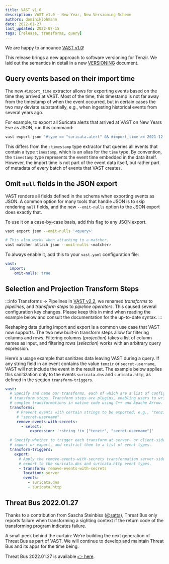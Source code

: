 ```yaml
---
title: VAST v1.0
description: VAST v1.0 – New Year, New Versioning Scheme
authors: dominiklohmann
date: 2022-01-27
last_updated: 2022-07-15
tags: [release, transforms, query]
---
```


We are happy to announce [VAST v1.0][github-vast-release]!

This release brings a new approach to software versioning for Tenzir. We laid
out the semantics in detail in a new [VERSIONING][github-versioning-md]
document.

[github-vast-release]: https://github.com/tenzir/vast/releases/tag/v1.0.0
[github-versioning-md]: https://github.com/tenzir/vast/blob/v1.0.0/VERSIONING.md

<!--truncate-->

## Query events based on their import time

The new `#import_time` extractor allows for exporting
events based on the time they arrived at VAST. Most of the time, this timestamp
is not far away from the timestamp of when the event occurred, but in certain
cases the two may deviate substantially, e.g., when ingesting historical events
from several years ago.

For example, to export all Suricata alerts that arrived at VAST on New Years Eve
as JSON, run this command:

```bash
vast export json '#type == "suricata.alert" && #import_time >= 2021-12-31 && #import_time < 2022-01-01'
```

This differs from the `:timestamp` type extractor that
queries all events that contain a type `timestamp`, which is an alias for the
`time` type.  By convention, the `timestamp` type represents the event time
embedded in the data itself. However, the import time  is not part of the event
data itself, but rather part of metadata of every batch of events that VAST
creates.

## Omit `null` fields in the JSON export

VAST renders all fields defined in the schema when exporting events as JSON. A
common option for many tools that handle JSON is to skip rendering `null`
fields, and the new `--omit-nulls` option to the JSON export does exactly that.

To use it on a case-by-case basis, add this flag to any JSON export.

```bash
vast export json --omit-nulls '<query>'

# This also works when attaching to a matcher.
vast matcher attach json --omit-nulls <matcher>
```

To always enable it, add this to your `vast.yaml` configuration file:

```yaml
vast:
  import:
    omit-nulls: true
```

## Selection and Projection Transform Steps

:::info Transforms → Pipelines
In [VAST v2.2](/blog/vast-v2.2), we renamed *transforms* to *pipelines*, and
*transform steps* to *pipeline operators*. This caused several configuration key
changes. Please keep this in mind when reading the example below and consult the
documentation for the up-to-date syntax.
:::

Reshaping data during import and export is a common use case that VAST now
supports. The two new built-in transform steps allow for filtering columns and
rows. Filtering columns (*projection*) takes a list of column names as input,
and filtering rows (*selection*)  works with an arbitrary query expression.

Here’s a usage example that sanitizes data leaving VAST during a query. If any
string field in an event contains the value `tenzir` or `secret-username`, VAST
will not include the event in the result set. The example below applies this
sanitization only to the events  `suricata.dns` and `suricata.http`, as defined
in the section `transform-triggers`.

```yaml
vast:
  # Specify and name our transforms, each of which are a list of configured
  # transform steps. Transform steps are plugins, enabling users to write more
  # complex transformations in native code using C++ and Apache Arrow.
  transforms:
     # Prevent events with certain strings to be exported, e.g., "tenzir" or
     # "secret-username".
     remove-events-with-secrets:
       - select:
           expression: ':string !in ["tenzir", "secret-username"]'

  # Specify whether to trigger each transform at server- or client-side, on
  # import or export, and restrict them to a list of event types.
  transform-triggers:
    export:
      # Apply the remove-events-with-secrets transformation server-side on
      # export to the suricata.dns and suricata.http event types.
      - transform: remove-events-with-secrets
        location: server
        events:
          - suricata.dns
          - suricata.http
```

## Threat Bus 2022.01.27

Thanks to a contribution from Sascha Steinbiss
([@satta](https://github.com/satta)), Threat Bus only reports failure when
transforming a sighting context if the return code of the transforming program
indicates failure.

A small peek behind the curtain: We’re building the next generation of Threat
Bus as part of VAST. We will continue to develop and maintain Threat Bus and its
apps for the time being.

Threat Bus 2022.01.27 is available [👉
here](https://github.com/tenzir/threatbus/releases/tag/2022.01.27).
